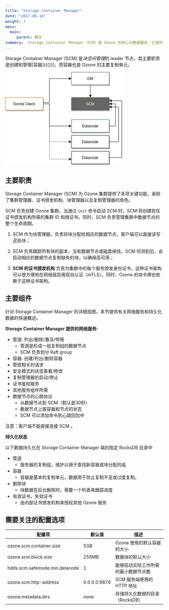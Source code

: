 ```yaml
---
title: "Storage Container Manager"
date: "2017-09-14"
weight: 3
menu: 
  main:
     parent: 概念
summary:  Storage Container Manager（SCM）是 Ozone 的核心元数据服务，它提供了 Ozone 的分布式数据块服务层。
---
```

<!---
  Licensed to the Apache Software Foundation (ASF) under one or more
  contributor license agreements.  See the NOTICE file distributed with
  this work for additional information regarding copyright ownership.
  The ASF licenses this file to You under the Apache License, Version 2.0
  (the "License"); you may not use this file except in compliance with
  the License.  You may obtain a copy of the License at

      http://www.apache.org/licenses/LICENSE-2.0

  Unless required by applicable law or agreed to in writing, software
  distributed under the License is distributed on an "AS IS" BASIS,
  WITHOUT WARRANTIES OR CONDITIONS OF ANY KIND, either express or implied.
  See the License for the specific language governing permissions and
  limitations under the License.
-->

Storage Container Manager (SCM) 是*块空间管理*的 leader 节点，其主要职责是创建和管理[容器]({{<ref path="concept/Containers.md" lang="en">}})，而容器也是 Ozone 的主要复制单元。

![Storage Container Manager](StorageContainerManager.png)

## 主要职责

Storage Container Manager (SCM) 为 Ozone 集群提供了多项关键功能，承担了集群管理器、证书颁发机构、块管理器以及复制管理器的角色。

SCM 负责创建 Ozone 集群。当通过 `init` 命令启动 SCM 时，SCM 将创建担任证书颁发机构所需的集群 ID 和根证书。同时，SCM 负责管理集群中数据节点的整个生命周期。

1. SCM 作为块管理器，负责将块分配给相应的数据节点，客户端可以直接读写这些块；

2. SCM 负责跟踪所有块的副本，当有数据节点或磁盘掉线，SCM 侦测到后，会启动相应的数据节点复制缺失的块，以确保高可用；

3. **SCM 的证书颁发机构** 负责为集群中的每个服务颁发身份证书，这种证书架构可以很方便地在网络层启用双向认证（mTLS）。同时，Ozone 的块令牌也依赖于这种证书架构。

## 主要组件

针对 Storage Container Manager 的详细视图，本节提供有关网络服务和持久化数据的快速概述。

**Storage Container Manager 提供的网络服务:**

 * 管道: 列出/删除/激活/停用
    * 管道是形成一组复制组的数据节点
    * SCM 负责划分 Raft group
 * 容器: 创建/列出/删除容器
 * 管控相关的请求
 * 安全模式的状态查看/修改
 * 复制管理器的启动/停止
 * 证书鉴权服务
 * 其他服务组件所需
 * 数据节点的心跳协议
   * 从数据节点到 SCM（默认是30秒）
   * 数据节点上报容器和节点的状态
   * SCM 可以添加命令到心跳回包中
   
 注意：客户端不能直接连接 SCM 。
 
**持久化状态**
 
 以下数据持久化在 Storage Container Manager 端的指定 RocksDB 目录中
 
 * 管道
   * 服务器的复制组，维护以用于查找新容器或块分配的组
 * 容器
   * 容器是基本的复制单元，数据用于防止复制不足或过度复制。
 * 删除块
   * 块数据在后台删除时，需要一个列表来跟踪进度
 * 有效证书，失效证书
   * 由内部证书颁发机构来授权其他 Ozone 服务

## 需要关注的配置选项

配置项 | 默认值 | 描述 
----|---------|------------
ozone.scm.container.size | 5GB | Ozone 使用的默认容器的大小
ozone.scm.block.size | 256MB |  数据块的默认大小
hdds.scm.safemode.min.datanode | 1 | 能够启动实际工作所需的最小数据节点数
ozone.scm.http-address | 0.0.0.0:9876 | SCM 服务端使用的 HTTP 地址
ozone.metadata.dirs | none | 存储持久化数据的目录（RocksDB）